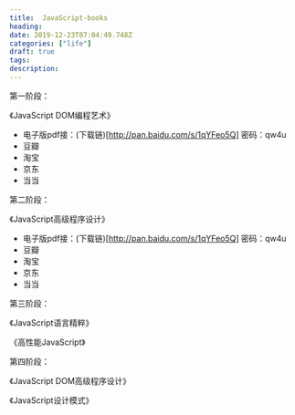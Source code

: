 ```yaml
---
title:  JavaScript-books
heading: 
date: 2019-12-23T07:04:49.748Z
categories: ["life"]
draft: true
tags: 
description: 
---
```


第一阶段：

《JavaScript DOM编程艺术》
- 电子版pdf接：(下载链)[http://pan.baidu.com/s/1qYFeo5Q] 密码：qw4u   
- 豆瓣
- 淘宝
- 京东
- 当当


第二阶段：

《JavaScript高级程序设计》

- 电子版pdf接：(下载链)[http://pan.baidu.com/s/1qYFeo5Q] 密码：qw4u   
- 豆瓣
- 淘宝
- 京东
- 当当

第三阶段：

《JavaScript语言精粹》

《高性能JavaScript》

第四阶段：

《JavaScript DOM高级程序设计》

《JavaScript设计模式》
